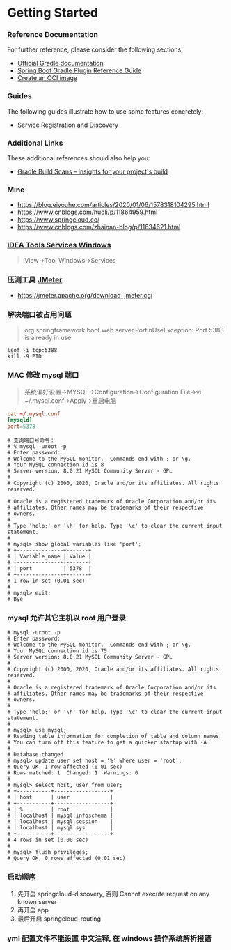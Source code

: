 # Getting Started

### Reference Documentation
For further reference, please consider the following sections:

* [Official Gradle documentation](https://docs.gradle.org)
* [Spring Boot Gradle Plugin Reference Guide](https://docs.spring.io/spring-boot/docs/2.3.3.RELEASE/gradle-plugin/reference/html/)
* [Create an OCI image](https://docs.spring.io/spring-boot/docs/2.3.3.RELEASE/gradle-plugin/reference/html/#build-image)

### Guides
The following guides illustrate how to use some features concretely:

* [Service Registration and Discovery](https://spring.io/guides/gs/service-registration-and-discovery/)

### Additional Links
These additional references should also help you:

* [Gradle Build Scans – insights for your project's build](https://scans.gradle.com#gradle)

### Mine
* https://blog.eiyouhe.com/articles/2020/01/06/1578318104295.html
* https://www.cnblogs.com/huoli/p/11864959.html
* https://www.springcloud.cc/
* https://www.cnblogs.com/zhainan-blog/p/11634621.html

### [IDEA Tools Services Windows](https://www.cnblogs.com/javalbb/p/12922238.html)
> View->Tool Windows->Services

### 压测工具 [JMeter](https://jmeter.apache.org/download_jmeter.cgi)
* https://jmeter.apache.org/download_jmeter.cgi

### 解决端口被占用问题
>  org.springframework.boot.web.server.PortInUseException: Port 5388 is already in use

```shell script
lsof -i tcp:5388
kill -9 PID
```

### MAC 修改 mysql 端口
> 系统偏好设置->MYSQL->Configuration->Configuration File->vi ~/.mysql.conf->Apply->重启电脑

```.mysql.conf
cat ~/.mysql.conf
[mysqld]
port=5378
```

```shell script
# 查询端口号命令：
# % mysql -uroot -p
# Enter password:
# Welcome to the MySQL monitor.  Commands end with ; or \g.
# Your MySQL connection id is 8
# Server version: 8.0.21 MySQL Community Server - GPL
#
# Copyright (c) 2000, 2020, Oracle and/or its affiliates. All rights reserved.

# Oracle is a registered trademark of Oracle Corporation and/or its
# affiliates. Other names may be trademarks of their respective
# owners.
#
# Type 'help;' or '\h' for help. Type '\c' to clear the current input statement.
#
# mysql> show global variables like 'port';
# +---------------+-------+
# | Variable_name | Value |
# +---------------+-------+
# | port          | 5378  |
# +---------------+-------+
# 1 row in set (0.01 sec)
#
# mysql> exit;
# Bye
```

### mysql 允许其它主机以 root 用户登录
```shell script
# mysql -uroot -p
# Enter password:
# Welcome to the MySQL monitor.  Commands end with ; or \g.
# Your MySQL connection id is 75
# Server version: 8.0.21 MySQL Community Server - GPL
#
# Copyright (c) 2000, 2020, Oracle and/or its affiliates. All rights reserved.
#
# Oracle is a registered trademark of Oracle Corporation and/or its
# affiliates. Other names may be trademarks of their respective
# owners.
#
# Type 'help;' or '\h' for help. Type '\c' to clear the current input statement.
#
# mysql> use mysql;
# Reading table information for completion of table and column names
# You can turn off this feature to get a quicker startup with -A
#
# Database changed
# mysql> update user set host = '%' where user = 'root';
# Query OK, 1 row affected (0.01 sec)
# Rows matched: 1  Changed: 1  Warnings: 0
#
# mysql> select host, user from user;
# +-----------+------------------+
# | host      | user             |
# +-----------+------------------+
# | %         | root             |
# | localhost | mysql.infoschema |
# | localhost | mysql.session    |
# | localhost | mysql.sys        |
# +-----------+------------------+
# 4 rows in set (0.00 sec)
#
# mysql> flush privileges;
# Query OK, 0 rows affected (0.01 sec)
```

### 启动顺序
1. 先开启 springcloud-discovery, 否则 Cannot execute request on any known server
2. 再开启 app
3. 最后开启 springcloud-routing

### yml 配置文件不能设置 中文注释, 在 windows 操作系统解析报错
